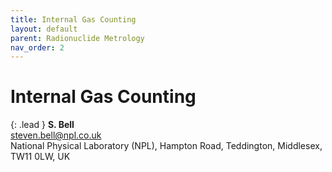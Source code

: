 ```yaml
---
title: Internal Gas Counting
layout: default
parent: Radionuclide Metrology
nav_order: 2
---
```


# Internal Gas Counting

{: .lead }
**S. Bell**\
<steven.bell@npl.co.uk>\
National Physical Laboratory (NPL), Hampton Road, Teddington, Middlesex, TW11
0LW, UK
